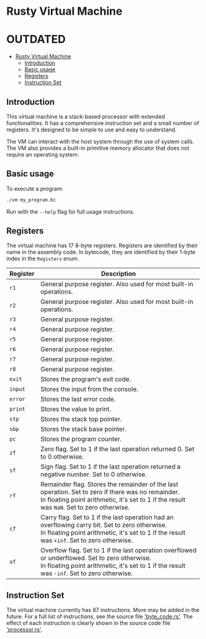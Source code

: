 # Rusty Virtual Machine

# **OUTDATED**

- [Rusty Virtual Machine](#rusty-virtual-machine)
  - [Introduction](#introduction)
  - [Basic usage](#basic-usage)
  - [Registers](#registers)
  - [Instruction Set](#instruction-set)

## Introduction

This virtual machine is a stack-based processor with extended functionalities. It has a comprehensive instruction set and a small number of registers. It's designed to be simple to use and easy to understand.

The VM can interact with the host system through the use of system calls.
The VM also provides a built-in primitive memory allocator that does not require an operating system.

## Basic usage

To execute a program:

```bash
./vm my_program.bc
```

Run with the `--help` flag for full usage instructions.

## Registers

The virtual machine has 17 8-byte registers. Registers are identified by their name in the assembly code. In bytecode, they are identified by their 1-byte index in the `Registers` enum.

| Register  | Description                                                                 |
| -------   | --------------------------------------------------------------------------- |
| `r1`      | General purpose register. Also used for most built-in operations. |
| `r2`      | General purpose register. Also used for most built-in operations. |
| `r3`      | General purpose register. |
| `r4`      | General purpose register. |
| `r5`      | General purpose register. |
| `r6`      | General purpose register. |
| `r7`      | General purpose register. |
| `r8`      | General purpose register. |
| `exit`    | Stores the program's exit code. |
| `input`   | Stores the input from the console. |
| `error`   | Stores the last error code. |
| `print`   | Stores the value to print. |
| `stp`     | Stores the stack top pointer. |
| `sbp`     | Stores the stack base pointer. |
| `pc`      | Stores the program counter. |
| `zf`      | Zero flag. Set to 1 if the last operation returned 0. Set to 0 otherwise. |
| `sf`      | Sign flag. Set to 1 if the last operation returned a negative number. Set to 0 otherwise. |
| `rf`      | Remainder flag. Stores the remainder of the last operation. Set to zero if there was no remainder.<br>In floating point arithmetic, it's set to 1 if the result was `NaN`. Set to zero otherwise. |
| `cf`      | Carry flag. Set to 1 if the last operation had an overflowing carry bit. Set to zero otherwise.<br>In floating point arithmetic, it's set to 1 if the result was `+inf`. Set to zero otherwise. |
| `of`      | Overflow flag. Set to 1 if the last operation overflowed or underflowed. Set to zero otherwise.<br>In floating point arithmetic, it's set to 1 if the result was `-inf`. Set to zero otherwise. |

## Instruction Set

The virtual machine currently has 87 instructions. More may be added in the future.
For a full list of instructions, see the source file ['byte_code.rs'](../rusty_vm_lib/src/byte_code.rs).
The effect of each instruction is clearly shown in the source code file ['processor.rs'](src/processor.rs).
